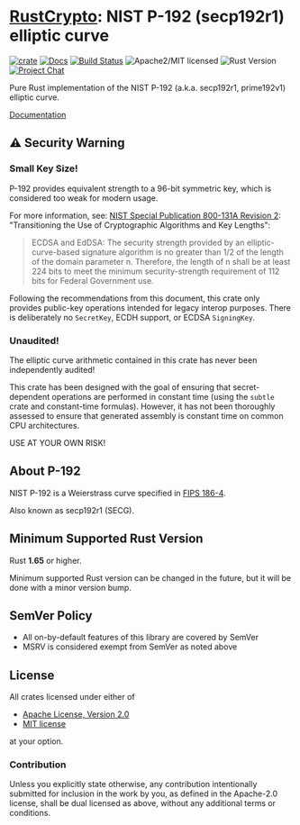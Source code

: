 # [RustCrypto]: NIST P-192 (secp192r1) elliptic curve

[![crate][crate-image]][crate-link]
[![Docs][docs-image]][docs-link]
[![Build Status][build-image]][build-link]
![Apache2/MIT licensed][license-image]
![Rust Version][rustc-image]
[![Project Chat][chat-image]][chat-link]

Pure Rust implementation of the NIST P-192 (a.k.a. secp192r1, prime192v1)
elliptic curve.

[Documentation][docs-link]

## ⚠️ Security Warning

### Small Key Size!

P-192 provides equivalent strength to a 96-bit symmetric key, which is
considered too weak for modern usage.

For more information, see:
[NIST Special Publication 800-131A Revision 2]:
"Transitioning the Use of Cryptographic Algorithms and Key Lengths":

> ECDSA and EdDSA: The security strength provided by an elliptic-curve-based
> signature algorithm is no greater than 1/2 of the length of the domain
> parameter n. Therefore, the length of n shall be at least 224 bits to meet
> the minimum security-strength requirement of 112 bits for Federal
> Government use.

Following the recommendations from this document, this crate only provides
public-key operations intended for legacy interop purposes. There is
deliberately no `SecretKey`, ECDH support, or ECDSA `SigningKey`.

### Unaudited!

The elliptic curve arithmetic contained in this crate has never been
independently audited!

This crate has been designed with the goal of ensuring that secret-dependent
operations are performed in constant time (using the `subtle` crate and
constant-time formulas). However, it has not been thoroughly assessed to ensure
that generated assembly is constant time on common CPU architectures.

USE AT YOUR OWN RISK!

## About P-192

NIST P-192 is a Weierstrass curve specified in [FIPS 186-4].

Also known as secp192r1 (SECG).

## Minimum Supported Rust Version

Rust **1.65** or higher.

Minimum supported Rust version can be changed in the future, but it will be
done with a minor version bump.

## SemVer Policy

- All on-by-default features of this library are covered by SemVer
- MSRV is considered exempt from SemVer as noted above

## License

All crates licensed under either of

 * [Apache License, Version 2.0](http://www.apache.org/licenses/LICENSE-2.0)
 * [MIT license](http://opensource.org/licenses/MIT)

at your option.

### Contribution

Unless you explicitly state otherwise, any contribution intentionally submitted
for inclusion in the work by you, as defined in the Apache-2.0 license, shall be
dual licensed as above, without any additional terms or conditions.

[//]: # (badges)

[crate-image]: https://buildstats.info/crate/p192
[crate-link]: https://crates.io/crates/p192
[docs-image]: https://docs.rs/p192/badge.svg
[docs-link]: https://docs.rs/p192/
[build-image]: https://github.com/RustCrypto/elliptic-curves/actions/workflows/p192.yml/badge.svg
[build-link]: https://github.com/RustCrypto/elliptic-curves/actions/workflows/p192.yml
[license-image]: https://img.shields.io/badge/license-Apache2.0/MIT-blue.svg
[rustc-image]: https://img.shields.io/badge/rustc-1.65+-blue.svg
[chat-image]: https://img.shields.io/badge/zulip-join_chat-blue.svg
[chat-link]: https://rustcrypto.zulipchat.com/#narrow/stream/260040-elliptic-curves

[//]: # (general links)

[RustCrypto]: https://github.com/rustcrypto/
[NIST Special Publication 800-131A Revision 2]: https://nvlpubs.nist.gov/nistpubs/SpecialPublications/NIST.SP.800-131Ar2.pdf
[FIPS 186-4]: https://csrc.nist.gov/publications/detail/fips/186/4/final
